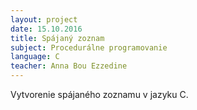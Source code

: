```yaml
---
layout: project
date: 15.10.2016
title: Spájaný zoznam
subject: Procedurálne programovanie
language: C
teacher: Anna Bou Ezzedine
---
```

Vytvorenie spájaného zoznamu v jazyku C.

